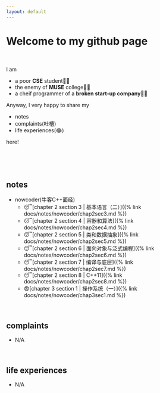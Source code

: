 ```yaml
---
layout: default
---
```


# Welcome to my github page

<br>

I am

- a poor **CSE** student👨‍💻
- the enemy of **MUSE** college👨‍✈️
- a cheif programmer of a **broken start-up company**🤦‍♂️

Anyway, I very happy to share my

- notes
- complaints(吐槽)
- life experiences(😂)

here!

<br>
<br>
<br>

## notes

- nowcoder(牛客C++面经)
  - 😴[chapter 2 section 3 \| 基本语言（二）]({% link docs/notes/nowcoder/chap2sec3.md %})
  - 😴[chapter 2 section 4 \| 容器和算法]({% link docs/notes/nowcoder/chap2sec4.md %})
  - 😴[chapter 2 section 5 \| 类和数据抽象]({% link docs/notes/nowcoder/chap2sec5.md %})
  - 😴[chapter 2 section 6 \| 面向对象与泛式编程]({% link docs/notes/nowcoder/chap2sec6.md %})
  - 😴[chapter 2 section 7 \| 编译与底层]({% link docs/notes/nowcoder/chap2sec7.md %})
  - 😴[chapter 2 section 8 \| C++11]({% link docs/notes/nowcoder/chap2sec8.md %})
  - 😨[chapter 3 section 1 \| 操作系统（一）]({% link docs/notes/nowcoder/chap3sec1.md %})

<br>

## complaints

- N/A

<br>

## life experiences

- N/A
